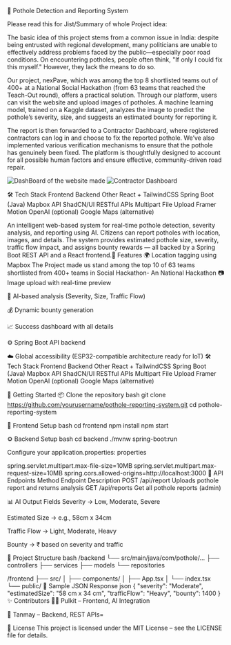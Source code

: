 🚧 Pothole Detection and Reporting System

Please read this for Jist/Summary of whole Project idea:

The basic idea of this project stems from a common issue in India: despite being entrusted with regional development, many politicians are unable to effectively address problems faced by the public—especially poor road conditions. On encountering potholes, people often think, "If only I could fix this myself." However, they lack the means to do so.

Our project, nexPave, which was among the top 8 shortlisted teams out of 400+ at a National Social Hackathon (from 63 teams that reached the Teach-Out round), offers a practical solution. Through our platform, users can visit the website and upload images of potholes. A machine learning model, trained on a Kaggle dataset, analyzes the image to predict the pothole’s severity, size, and suggests an estimated bounty for reporting it.

The report is then forwarded to a Contractor Dashboard, where registered contractors can log in and choose to fix the reported pothole. We’ve also implemented various verification mechanisms to ensure that the pothole has genuinely been fixed. The platform is thoughtfully designed to account for all possible human factors and ensure effective, community-driven road repair.


![DashBoard of the website made](https://github.com/user-attachments/assets/7968a520-f2af-4cb4-b1ee-826894db9451)
![Contractor Dashboard](https://github.com/user-attachments/assets/a162df31-7048-48f9-b60c-bc4d7ac8ccd3)


🛠️ Tech Stack
Frontend	Backend	Other
React + TailwindCSS	Spring Boot (Java)	Mapbox API
ShadCN/UI	RESTful APIs	Multipart File Upload
Framer Motion	OpenAI (optional)	Google Maps (alternative)


An intelligent web-based system for real-time pothole detection, severity analysis, and reporting using AI. Citizens can report potholes with location, images, and details. The system provides estimated pothole size, severity, traffic flow impact, and assigns bounty rewards — all backed by a Spring Boot REST API and a React frontend.📸 Features
🌍 Location tagging using Mapbox
The Project made us stand among the top 10 of 63 teams shortlisted from 400+ teams in Social Hackathon- An National Hackathon
📷 Image upload with real-time preview

🧠 AI-based analysis (Severity, Size, Traffic Flow)

💰 Dynamic bounty generation

📈 Success dashboard with all details

⚙️ Spring Boot API backend

☁️ Global accessibility (ESP32-compatible architecture ready for IoT)
🛠️ Tech Stack
Frontend	Backend	Other
React + TailwindCSS	Spring Boot (Java)	Mapbox API
ShadCN/UI	RESTful APIs	Multipart File Upload
Framer Motion	OpenAI (optional)	Google Maps (alternative)

🚀 Getting Started
📦 Clone the repository
bash
git clone https://github.com/yourusername/pothole-reporting-system.git
cd pothole-reporting-system

🧩 Frontend Setup
bash
cd frontend
npm install
npm start

⚙️ Backend Setup
bash
cd backend
./mvnw spring-boot:run

Configure your application.properties:
properties

spring.servlet.multipart.max-file-size=10MB
spring.servlet.multipart.max-request-size=10MB
spring.cors.allowed-origins=http://localhost:3000
📡 API Endpoints
Method	Endpoint	Description
POST	/api/report	Uploads pothole report and returns analysis
GET	/api/reports	Get all pothole reports (admin)

📊 AI Output Fields
Severity → Low, Moderate, Severe

Estimated Size → e.g., 58cm x 34cm

Traffic Flow → Light, Moderate, Heavy

Bounty → ₹ based on severity and traffic

📁 Project Structure
bash
/backend
 └── src/main/java/com/pothole/...
     ├── controllers
     ├── services
     ├── models
     └── repositories

/frontend
 ├── src/
 │   ├── components/
 │   ├── App.tsx
 │   └── index.tsx
 └── public/
🧪 Sample JSON Response
json
{
  "severity": "Moderate",
  "estimatedSize": "58 cm x 34 cm",
  "trafficFlow": "Heavy",
  "bounty": 1400
}
✨ Contributors
👨‍💻 Pulkit – Frontend, AI Integration

🤝 Tanmay – Backend, REST APIs=


📜 License
This project is licensed under the MIT License – see the LICENSE file for details.
